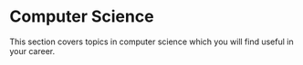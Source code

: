 # Computer Science

This section covers topics in computer science which you will find useful in your career.